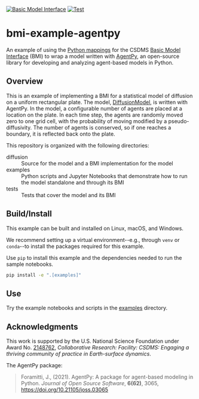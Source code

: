[![Basic Model Interface](https://img.shields.io/badge/CSDMS-Basic%20Model%20Interface-green.svg)](https://bmi.csdms.io/)
[![Test](https://github.com/csdms/bmi-example-agentpy/actions/workflows/test.yml/badge.svg)](https://github.com/csdms/bmi-example-agentpy/actions/workflows/test.yml)

# bmi-example-agentpy

An example of using the
[Python mappings](https://github.com/csdms/bmi-python)
for the CSDMS [Basic Model Interface](https://bmi.csdms.io) (BMI)
to wrap a model written with [AgentPy](https://agentpy.readthedocs.io),
an open-source library for developing and analyzing agent-based models in Python.

## Overview

This is an example of implementing a BMI for a statistical model of diffusion
on a uniform rectangular plate.
The model, [DiffusionModel](./diffusion/diffusion_model.py),
is written with AgentPy.
In the model,
a configurable number of agents are placed at a location on the plate.
In each time step,
the agents are randomly moved zero to one grid cell,
with the probability of moving modified by a pseudo-diffusivity.
The number of agents is conserved,
so if one reaches a boundary,
it is reflected back onto the plate.

This repository is organized with the following directories:

<dl>
    <dt>diffusion</dt>
        <dd>Source for the model and a BMI implementation for the model</dd>
    <dt>examples</dt>
        <dd>Python scripts and Jupyter Notebooks that demonstrate how to run the model standalone and through its BMI</dd>
    <dt>tests</dt>
        <dd>Tests that cover the model and its BMI</dd>
</dl>

## Build/Install

This example can be built and installed on Linux, macOS, and Windows.

We recommend setting up a virtual environment--e.g., through `venv` or `conda`--to install the packages required for this example.

Use `pip` to install this example and the dependencies needed to run the sample notebooks.
```bash
pip install -e ".[examples]"
```

## Use

Try the example notebooks and scripts in the [examples](./examples/) directory. 

## Acknowledgments

This work is supported by the U.S. National Science Foundation under Award No.
[2148762](https://www.nsf.gov/awardsearch/showAward?AWD_ID=2148762),
*Collaborative Research: Facility: CSDMS: Engaging a thriving community of practice in Earth-surface dynamics*.

The AgentPy package:

> Foramitti, J., (2021). AgentPy: A package for agent-based modeling in Python. *Journal of Open Source Software*, **6(62)**, 3065, https://doi.org/10.21105/joss.03065
